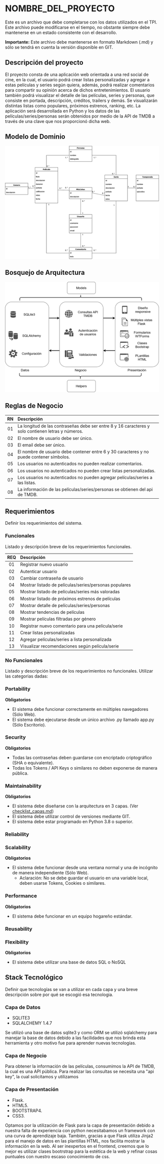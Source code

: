 # NOMBRE_DEL_PROYECTO

Este es un archivo que debe completarse con los datos utilizados en el TPI. Este archivo puede modificarse en el tiempo, no obstante siempre debe mantenerse en un estado consistente con el desarrollo.

**Importante:** Este archivo debe mantenerse en formato Markdown (.md) y sólo se tendrá en cuenta la versión disponible en GIT.

## Descripción del proyecto

El proyecto consta de una aplicación web orientada a una red social de cine, en la cual, el usuario podrá crear listas personalizadas y agregar a estas películas y series según quiera, además, podrá realizar comentarios para compartir su opinión acerca de dichos entretenimientos. El usuario también podrá visualizar el detalle de las películas, series y personas, que consiste en portada, descripción, créditos, trailers y demás.
Se visualizarán distintas listas como populares, próximos estrenos, ranking, etc.
La aplicación será desarrollada en Python y los datos de las películas/series/personas serán obtenidos por medio de la API de TMDB a través de una clave que nos proporcionó dicha web.


## Modelo de Dominio

![Modelo de dominio](img/modelo-de-dominio.png)

## Bosquejo de Arquitectura

![Bosquejo de Arquitectura](img/bosquejo-de-arquitectura.png)

## Reglas de Negocio

|RN|Descripción|
|:---:|:---|
|01|La longitud de las contraseñas debe ser entre 8 y 16 caracteres y solo contienen letras y números.|
|02|El nombre de usuario debe ser único.|
|03|El email debe ser único.|
|04|El nombre de usuario debe contener entre 6 y 30 caracteres y no puede contener símbolos.|
|05|Los usuarios no autenticados no pueden realizar comentarios.|
|06|Los usuarios no autenticados no pueden crear listas personalizadas.|
|07|Los usuarios no autenticados no pueden agregar películas/series a las listas.|
|08|La información de las películas/series/personas se obtienen del api de TMDB.|

## Requerimientos

Definir los requerimientos del sistema.

### Funcionales

Listado y descripción breve de los requerimientos funcionales.

|REQ|Descripción|
|:---:|:---|
|01|Registrar nuevo usuario|
|02|Autenticar usuario|
|03|Cambiar contraseña de usuario|
|04|Mostrar listado de películas/series/personas populares|
|05|Mostrar listado de películas/series más valoradas|
|06|Mostrar listado de próximos estrenos de películas|
|07|Mostrar detalle de películas/series/personas|
|08|Mostrar tendencias de películas|
|09|Mostrar películas filtradas por género|
|10|Registrar nuevo comentario para una película/serie|
|11|Crear listas personalizadas|
|12|Agregar películas/series a lista personalizada|
|13|Visualizar recomendaciones según película/serie|

### No Funcionales

Listado y descripción breve de los requerimientos no funcionales. Utilizar las categorias dadas:

### Portability

**Obligatorios**

- El sistema debe funcionar correctamente en múltiples navegadores (Sólo Web).
- El sistema debe ejecutarse desde un único archivo .py llamado app.py (Sólo Escritorio).

### Security

**Obligatorios**

- Todas las contraseñas deben guardarse con encriptado criptográfico (SHA o equivalente).
- Todas los Tokens / API Keys o similares no deben exponerse de manera pública.

### Maintainability

**Obligatorios**

- El sistema debe diseñarse con la arquitectura en 3 capas. (Ver [checklist_capas.md](checklist_capas.md))
- El sistema debe utilizar control de versiones mediante GIT.
- El sistema debe estar programado en Python 3.8 o superior.

### Reliability

### Scalability

**Obligatorios**

- El sistema debe funcionar desde una ventana normal y una de incógnito de manera independiente (Sólo Web).
  - Aclaración: No se debe guardar el usuario en una variable local, deben usarse Tokens, Cookies o similares.

### Performance

**Obligatorios**

- El sistema debe funcionar en un equipo hogareño estándar.

### Reusability

### Flexibility

**Obligatorios**

- El sistema debe utilizar una base de datos SQL o NoSQL

## Stack Tecnológico

Definir que tecnologías se van a utilizar en cada capa y una breve descripción sobre por qué se escogió esa tecnologia.

### Capa de Datos

- SQLITE3
- SQLALCHEMY 1.4.7

Se utilizó una base de datos sqlite3 y como ORM se utilizó sqlalchemy para manejar la base de datos debido a las facilidades que nos brinda esta herramienta y otro motivo fue para aprender nuevas tecnologías.

### Capa de Negocio

Para obtener la información de las películas, consumimos la API de TMDB, la cual es una API pública. Para realizar las consultas se necesita una "api key", la cual solicitamos y utilizamos

### Capa de Presentación

- Flask.
- HTML5.
- BOOTSTRAP4.
- CSS3.

Optamos por la utilización de Flask para la capa de presentación debido a nuestra falta de experiencia con python necesitabamos un framework con una curva de aprendizaje baja. También, gracias a que Flask utiliza Jinja2 para el manejo de datos en las plantillas HTML, nos facilita mostrar la información en la web.
Al ser inexpertos en el frontend, creemos que lo mejor es utilizar clases bootrstrap para la estética de la web y refinar cosas puntuales con nuestro escaso conocimiento de css.